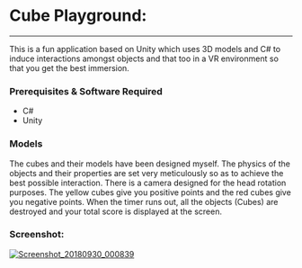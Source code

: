 <!DOCTYPE HTML>
<html>
<body>
 <h1> Cube Playground:</h1>
<hr>
<p>This is a fun application based on Unity which uses 3D models and C# to induce interactions amongst objects and that too in a VR environment so that you get the best immersion.</p>
 <h3>Prerequisites & Software Required</h3>
<p>
<ul style="list-style-type:disc">
    <li>C#</li>
    <li>Unity</li>
</ul>
</p>
 <h3>Models</h3>
 <p>The cubes and their models have been designed myself. The physics of the objects and their properties are set very meticulously so as to achieve the best possible interaction. There is a camera designed for the head rotation purposes. The yellow cubes give you positive points and the red cubes give you negative points. When the timer runs out, all the objects (Cubes) are destroyed and your total score is displayed at the screen.
</p>
</ul>
 <h3>Screenshot:</h2>
    <a href="https://ibb.co/ftYJDe"><img src="https://preview.ibb.co/gZspKK/Screenshot_20180930_000839.png" alt="Screenshot_20180930_000839" border="0"></a>    
   
</body>
</html>